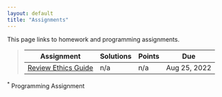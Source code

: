 ```yaml
---
layout: default
title: "Assignments"
---
```


This page links to homework and programming assignments.

> Assignment | Solutions | Points | Due
> ---------- | ---- | ------ | ---
> [Review Ethics Guide](assignment1.html) | n/a | n/a | Aug 25, 2022

<!--
> Chapter 1 [Homework](homework1.html) | [Review](homework1_review.md) | 100 | Sept 16, 2021
> Chapter 2 [Homework](homework2.html) | [Review](homework2_review.md) | 80 | Sept 28, 2021
-->

<sup>*</sup> Programming Assignment
